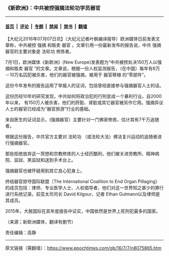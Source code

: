 ### 《新欧洲》：中共被控强摘法轮功学员器官

---

#### [首页](../../../..?n8075865) &nbsp;|&nbsp; [评论](../../../../../epoch-comment?n8075865) &nbsp;|&nbsp; [专题](../../../../../epoch-special?n8075865) &nbsp;|&nbsp; [禁闻](../../../../../epoch-news?n8075865) &nbsp;|&nbsp; [禁书](../../../../../books?n8075865) &nbsp;|&nbsp; [翻墙](https://github.com/gfw-breaker/nogfw/blob/master/README.md?n8075865)


<div class="post_content" id="artbody" itemprop="articleBody">
 <!-- article content begin -->
 <p>
  【大纪元2016年07月07日讯】（大纪元记者叶枫编译报导）欧洲媒体日前发表文章称，中共被控
  <ok href="https://www.epochtimes.com/gb/tag/%E5%BC%BA%E6%91%98.html">
   强摘
  </ok>
  和贩卖
  <ok href="https://www.epochtimes.com/gb/tag/%E5%99%A8%E5%AE%98.html">
   器官
  </ok>
  。文章引用一份最新发布的报告说，中共
  <ok href="https://www.epochtimes.com/gb/tag/%E5%BC%BA%E6%91%98.html">
   强摘
  </ok>
  器官的主要对象是
  <ok href="https://www.epochtimes.com/gb/tag/%E6%B3%95%E8%BD%AE%E5%8A%9F.html">
   法轮功
  </ok>
  修炼者。
 </p>
 <p>
  7月1日，欧洲媒体《新欧洲》(New Europe)发表题为“中共被控处决150万人以强摘和贩卖
  <ok href="https://www.epochtimes.com/gb/tag/%E5%99%A8%E5%AE%98.html">
   器官
  </ok>
  ”的文章。文章说，根据一份人权监测报告，（在中国）每年有6万－10万名囚犯被杀害，他们的器官被强摘，被用于
  <ok href="https://www.epochtimes.com/gb/tag/%E5%99%A8%E5%AE%98%E7%A7%BB%E6%A4%8D.html">
   器官移植
  </ok>
  的“零部件”。
 </p>
 <p>
  这份今年发布的报告运用了举报人的证词，包括曾经直接参与强摘器官人士的话。
 </p>
 <p>
  这份历经10年的研究发现，中共如何将政治犯的行刑变成一个暴利行业。自2000年以来， 有150万人被杀害，他们的肝脏、肾脏或其它器官被另作它用。强摘异议人士的器官已经成为“器官旅游”行业的基础。
 </p>
 <p>
  来自医生的证词显示，(强摘器官）主要针对一门佛家修炼，估计其有7千万追随者。
 </p>
 <p>
  根据这份报告，中共官方主要对
  <ok href="https://www.epochtimes.com/gb/tag/%E6%B3%95%E8%BD%AE%E5%8A%9F.html">
   法轮功
  </ok>
  （或法轮大法）佛法复兴运动的追随者进行强摘器官。
 </p>
 <p>
  那些拒绝放弃这一冥想和宗教修炼的人士经历酷刑，他们被关进劳教所、精神病院、监狱、黑监狱和送到手术台上。
 </p>
 <p>
  强摘器官也被怀疑用到其它良心犯身上。
 </p>
 <p>
  终结器官掠夺国际联盟（The International Coalition to End Organ Pillaging）的成员包括：律师、专业医学人士、人权倡导者，他们对这一世界知之甚少的罪行进行系统记录。前亚太司司长 David Kilgour、记者 Ethan Gutmann以及律师是其成员。
 </p>
 <p>
  2015年，大赦国际在其年度报告中证实，中国依然是世界上死刑犯最多的国家。
 </p>
 <p>
  （来源；新欧洲媒体，翻译有删节）
 </p>
 <p>
  责任编辑：高静
 </p>
 <!-- article content end -->
 <div id="below_article_ad">
 </div>
</div>


---

原文链接（需翻墙）：https://www.epochtimes.com/gb/16/7/7/n8075865.htm